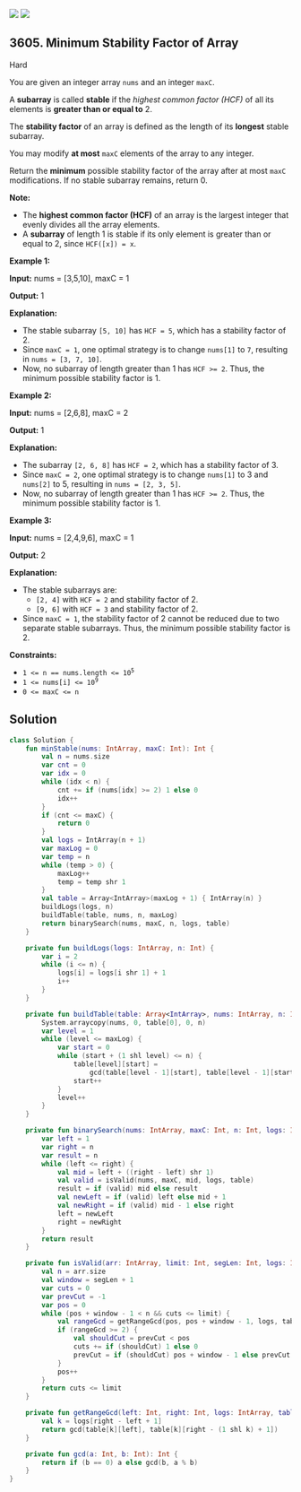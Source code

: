 [![](https://img.shields.io/github/stars/javadev/LeetCode-in-Kotlin?label=Stars&style=flat-square)](https://github.com/javadev/LeetCode-in-Kotlin)
[![](https://img.shields.io/github/forks/javadev/LeetCode-in-Kotlin?label=Fork%20me%20on%20GitHub%20&style=flat-square)](https://github.com/javadev/LeetCode-in-Kotlin/fork)

## 3605\. Minimum Stability Factor of Array

Hard

You are given an integer array `nums` and an integer `maxC`.

A **subarray** is called **stable** if the _highest common factor (HCF)_ of all its elements is **greater than or equal to** 2.

The **stability factor** of an array is defined as the length of its **longest** stable subarray.

You may modify **at most** `maxC` elements of the array to any integer.

Return the **minimum** possible stability factor of the array after at most `maxC` modifications. If no stable subarray remains, return 0.

**Note:**

*   The **highest common factor (HCF)** of an array is the largest integer that evenly divides all the array elements.
*   A **subarray** of length 1 is stable if its only element is greater than or equal to 2, since `HCF([x]) = x`.

**Example 1:**

**Input:** nums = [3,5,10], maxC = 1

**Output:** 1

**Explanation:**

*   The stable subarray `[5, 10]` has `HCF = 5`, which has a stability factor of 2.
*   Since `maxC = 1`, one optimal strategy is to change `nums[1]` to `7`, resulting in `nums = [3, 7, 10]`.
*   Now, no subarray of length greater than 1 has `HCF >= 2`. Thus, the minimum possible stability factor is 1.

**Example 2:**

**Input:** nums = [2,6,8], maxC = 2

**Output:** 1

**Explanation:**

*   The subarray `[2, 6, 8]` has `HCF = 2`, which has a stability factor of 3.
*   Since `maxC = 2`, one optimal strategy is to change `nums[1]` to 3 and `nums[2]` to 5, resulting in `nums = [2, 3, 5]`.
*   Now, no subarray of length greater than 1 has `HCF >= 2`. Thus, the minimum possible stability factor is 1.

**Example 3:**

**Input:** nums = [2,4,9,6], maxC = 1

**Output:** 2

**Explanation:**

*   The stable subarrays are:
    *   `[2, 4]` with `HCF = 2` and stability factor of 2.
    *   `[9, 6]` with `HCF = 3` and stability factor of 2.
*   Since `maxC = 1`, the stability factor of 2 cannot be reduced due to two separate stable subarrays. Thus, the minimum possible stability factor is 2.

**Constraints:**

*   <code>1 <= n == nums.length <= 10<sup>5</sup></code>
*   <code>1 <= nums[i] <= 10<sup>9</sup></code>
*   `0 <= maxC <= n`

## Solution

```kotlin
class Solution {
    fun minStable(nums: IntArray, maxC: Int): Int {
        val n = nums.size
        var cnt = 0
        var idx = 0
        while (idx < n) {
            cnt += if (nums[idx] >= 2) 1 else 0
            idx++
        }
        if (cnt <= maxC) {
            return 0
        }
        val logs = IntArray(n + 1)
        var maxLog = 0
        var temp = n
        while (temp > 0) {
            maxLog++
            temp = temp shr 1
        }
        val table = Array<IntArray>(maxLog + 1) { IntArray(n) }
        buildLogs(logs, n)
        buildTable(table, nums, n, maxLog)
        return binarySearch(nums, maxC, n, logs, table)
    }

    private fun buildLogs(logs: IntArray, n: Int) {
        var i = 2
        while (i <= n) {
            logs[i] = logs[i shr 1] + 1
            i++
        }
    }

    private fun buildTable(table: Array<IntArray>, nums: IntArray, n: Int, maxLog: Int) {
        System.arraycopy(nums, 0, table[0], 0, n)
        var level = 1
        while (level <= maxLog) {
            var start = 0
            while (start + (1 shl level) <= n) {
                table[level][start] =
                    gcd(table[level - 1][start], table[level - 1][start + (1 shl (level - 1))])
                start++
            }
            level++
        }
    }

    private fun binarySearch(nums: IntArray, maxC: Int, n: Int, logs: IntArray, table: Array<IntArray>): Int {
        var left = 1
        var right = n
        var result = n
        while (left <= right) {
            val mid = left + ((right - left) shr 1)
            val valid = isValid(nums, maxC, mid, logs, table)
            result = if (valid) mid else result
            val newLeft = if (valid) left else mid + 1
            val newRight = if (valid) mid - 1 else right
            left = newLeft
            right = newRight
        }
        return result
    }

    private fun isValid(arr: IntArray, limit: Int, segLen: Int, logs: IntArray, table: Array<IntArray>): Boolean {
        val n = arr.size
        val window = segLen + 1
        var cuts = 0
        var prevCut = -1
        var pos = 0
        while (pos + window - 1 < n && cuts <= limit) {
            val rangeGcd = getRangeGcd(pos, pos + window - 1, logs, table)
            if (rangeGcd >= 2) {
                val shouldCut = prevCut < pos
                cuts += if (shouldCut) 1 else 0
                prevCut = if (shouldCut) pos + window - 1 else prevCut
            }
            pos++
        }
        return cuts <= limit
    }

    private fun getRangeGcd(left: Int, right: Int, logs: IntArray, table: Array<IntArray>): Int {
        val k = logs[right - left + 1]
        return gcd(table[k][left], table[k][right - (1 shl k) + 1])
    }

    private fun gcd(a: Int, b: Int): Int {
        return if (b == 0) a else gcd(b, a % b)
    }
}
```
